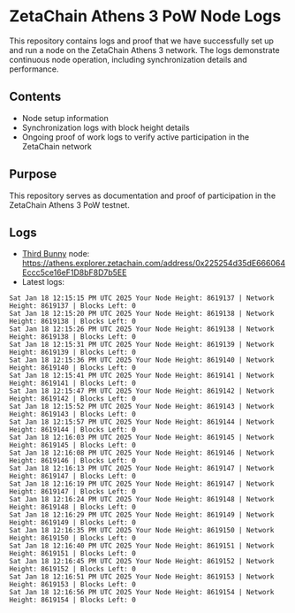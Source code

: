 # ZetaChain Athens 3 PoW Node Logs
This repository contains logs and proof that we have successfully set up and run a node on the ZetaChain Athens 3 network. The logs demonstrate continuous node operation, including synchronization details and performance.

## Contents
- Node setup information
- Synchronization logs with block height details
- Ongoing proof of work logs to verify active participation in the ZetaChain network

## Purpose
This repository serves as documentation and proof of participation in the ZetaChain Athens 3 PoW testnet.

## Logs

- [Third Bunny](https://thirdbunny.xyz/) node: https://athens.explorer.zetachain.com/address/0x225254d35dE666064Eccc5ce16eF1D8bF8D7b5EE
- Latest logs:
```
Sat Jan 18 12:15:15 PM UTC 2025 Your Node Height: 8619137 | Network Height: 8619137 | Blocks Left: 0
Sat Jan 18 12:15:20 PM UTC 2025 Your Node Height: 8619138 | Network Height: 8619138 | Blocks Left: 0
Sat Jan 18 12:15:26 PM UTC 2025 Your Node Height: 8619138 | Network Height: 8619138 | Blocks Left: 0
Sat Jan 18 12:15:31 PM UTC 2025 Your Node Height: 8619139 | Network Height: 8619139 | Blocks Left: 0
Sat Jan 18 12:15:36 PM UTC 2025 Your Node Height: 8619140 | Network Height: 8619140 | Blocks Left: 0
Sat Jan 18 12:15:41 PM UTC 2025 Your Node Height: 8619141 | Network Height: 8619141 | Blocks Left: 0
Sat Jan 18 12:15:47 PM UTC 2025 Your Node Height: 8619142 | Network Height: 8619142 | Blocks Left: 0
Sat Jan 18 12:15:52 PM UTC 2025 Your Node Height: 8619143 | Network Height: 8619143 | Blocks Left: 0
Sat Jan 18 12:15:57 PM UTC 2025 Your Node Height: 8619144 | Network Height: 8619144 | Blocks Left: 0
Sat Jan 18 12:16:03 PM UTC 2025 Your Node Height: 8619145 | Network Height: 8619145 | Blocks Left: 0
Sat Jan 18 12:16:08 PM UTC 2025 Your Node Height: 8619146 | Network Height: 8619146 | Blocks Left: 0
Sat Jan 18 12:16:13 PM UTC 2025 Your Node Height: 8619147 | Network Height: 8619147 | Blocks Left: 0
Sat Jan 18 12:16:19 PM UTC 2025 Your Node Height: 8619147 | Network Height: 8619147 | Blocks Left: 0
Sat Jan 18 12:16:24 PM UTC 2025 Your Node Height: 8619148 | Network Height: 8619148 | Blocks Left: 0
Sat Jan 18 12:16:29 PM UTC 2025 Your Node Height: 8619149 | Network Height: 8619149 | Blocks Left: 0
Sat Jan 18 12:16:35 PM UTC 2025 Your Node Height: 8619150 | Network Height: 8619150 | Blocks Left: 0
Sat Jan 18 12:16:40 PM UTC 2025 Your Node Height: 8619151 | Network Height: 8619151 | Blocks Left: 0
Sat Jan 18 12:16:45 PM UTC 2025 Your Node Height: 8619152 | Network Height: 8619152 | Blocks Left: 0
Sat Jan 18 12:16:51 PM UTC 2025 Your Node Height: 8619153 | Network Height: 8619153 | Blocks Left: 0
Sat Jan 18 12:16:56 PM UTC 2025 Your Node Height: 8619154 | Network Height: 8619154 | Blocks Left: 0
```
